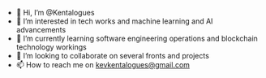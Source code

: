 - 👋 Hi, I’m @Kentalogues
- 👀 I’m interested in tech works and machine learning and AI advancements 
- 🌱 I’m currently learning software engineering operations and blockchain technology workings 
- 💞️ I’m looking to collaborate on several fronts and projects 
- 📫 How to reach me on kevkentalogues@gmail.com

<!---
Kentalogues/Kentalogues is a ✨ special ✨ repository because its `README.md` (this file) appears on your GitHub profile.
You can click the Preview link to take a look at your changes.
--->
